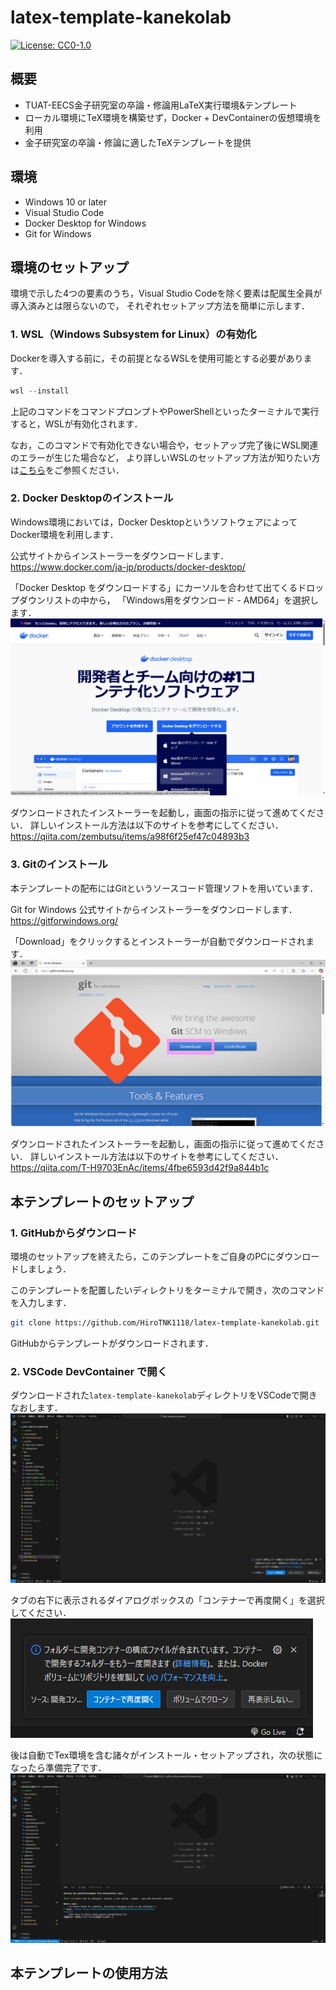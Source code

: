 # latex-template-kanekolab

[![License: CC0-1.0](https://img.shields.io/badge/License-CC0_1.0-lightgrey.svg)](http://creativecommons.org/publicdomain/zero/1.0/)

## 概要

* TUAT-EECS金子研究室の卒論・修論用LaTeX実行環境&amp;テンプレート
* ローカル環境にTeX環境を構築せず，Docker + DevContainerの仮想環境を利用
* 金子研究室の卒論・修論に適したTeXテンプレートを提供

## 環境

* Windows 10 or later
* Visual Studio Code
* Docker Desktop for Windows
* Git for Windows

<!-- ※macOSについてはこちらをご利用ください． -->

## 環境のセットアップ

環境で示した4つの要素のうち，Visual Studio Codeを除く要素は配属生全員が導入済みとは限らないので，
それぞれセットアップ方法を簡単に示します．

### 1. WSL（Windows Subsystem for Linux）の有効化

Dockerを導入する前に，その前提となるWSLを使用可能とする必要があります．

```powershell
wsl --install
```

上記のコマンドをコマンドプロンプトやPowerShellといったターミナルで実行すると，WSLが有効化されます．

なお，このコマンドで有効化できない場合や，セットアップ完了後にWSL関連のエラーが生じた場合など，
より詳しいWSLのセットアップ方法が知りたい方は[こちら](https://learn.microsoft.com/ja-jp/windows/wsl/install)をご参照ください．

### 2. Docker Desktopのインストール

Windows環境においては，Docker DesktopというソフトウェアによってDocker環境を利用します．

公式サイトからインストーラーをダウンロードします．
https://www.docker.com/ja-jp/products/docker-desktop/

「Docker Desktop をダウンロードする」にカーソルを合わせて出てくるドロップダウンリストの中から，
「Windows用をダウンロード - AMD64」を選択します．
![Docker Desktop 公式サイト](<figures/スクリーンショット 2024-11-15 171014.png>)

ダウンロードされたインストーラーを起動し，画面の指示に従って進めてください．
詳しいインストール方法は以下のサイトを参考にしてください．
https://qiita.com/zembutsu/items/a98f6f25ef47c04893b3

### 3. Gitのインストール

本テンプレートの配布にはGitというソースコード管理ソフトを用いています．

Git for Windows 公式サイトからインストーラーをダウンロードします．
https://gitforwindows.org/

「Download」をクリックするとインストーラーが自動でダウンロードされます．
![Git for Windows 公式サイト](<figures/スクリーンショット 2024-11-21 163514.png>)

ダウンロードされたインストーラーを起動し，画面の指示に従って進めてください．
詳しいインストール方法は以下のサイトを参考にしてください．
https://qiita.com/T-H9703EnAc/items/4fbe6593d42f9a844b1c


## 本テンプレートのセットアップ

### 1. GitHubからダウンロード

環境のセットアップを終えたら，このテンプレートをご自身のPCにダウンロードしましょう．

このテンプレートを配置したいディレクトリをターミナルで開き，次のコマンドを入力します．

```bash
git clone https://github.com/HiroTNK1118/latex-template-kanekolab.git
```

GitHubからテンプレートがダウンロードされます．

### 2. VSCode DevContainer で開く

ダウンロードされた`latex-template-kanekolab`ディレクトリをVSCodeで開きなおします．
![VSCode](<figures/スクリーンショット 2024-11-21 170318.png>)

タブの右下に表示されるダイアログボックスの「コンテナーで再度開く」を選択してください．
![ダイアログボックス](<figures/スクリーンショット 2024-11-21 170318 (1).png>)

後は自動でTex環境を含む諸々がインストール・セットアップされ，次の状態になったら準備完了です．
![alt text](<figures/スクリーンショット 2024-11-21 170903.png>)

## 本テンプレートの使用方法
